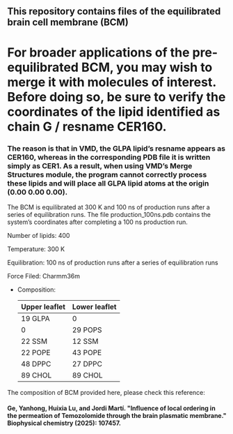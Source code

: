 ## This repository contains files of the equilibrated brain cell membrane (BCM)

# For broader applications of the pre-equilibrated BCM, you may wish to merge it with molecules of interest. Before doing so, be sure to verify the coordinates of the lipid identified as chain G / resname CER160.

### The reason is that in VMD, the GLPA lipid’s resname appears as CER160, whereas in the corresponding PDB file it is written simply as CER1. As a result, when using VMD’s Merge Structures module, the program cannot correctly process these lipids and will place all GLPA lipid atoms at the origin (0.00 0.00 0.00).

The BCM is equilibrated at 300 K and 100 ns of production runs after a series of equilibration runs.
The file production_100ns.pdb contains the system’s coordinates after completing a 100 ns production run.

Number of lipids: 400

Temperature: 300 K

Equilibration: 100 ns of production runs after a series of equilibration runs

Force Filed: Charmm36m

* Composition:

   | Upper leaflet         |Lower leaflet  |
  | ------------- | ------------- |
   | 19 GLPA               | 0  |
   | 0                     | 29 POPS |
   | 22 SSM                | 12 SSM |
   | 22 POPE               | 43 POPE |
   | 48 DPPC               | 27 DPPC |
   | 89 CHOL               | 89 CHOL |



The composition of BCM provided here, please check this reference:
#### Ge, Yanhong, Huixia Lu, and Jordi Martí. "Influence of local ordering in the permeation of Temozolomide through the brain plasmatic membrane." Biophysical chemistry (2025): 107457.
